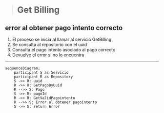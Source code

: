 > # Get Billing

## error al obtener pago intento correcto
1. El proceso se inicia al llamar al servicio GetBilling
2. Se consulta al repositorio con el uuid
3. Consulta el pago intento asociado al pago correcto
4. Devuelve el error si no lo encuentra

***

```mermaid
sequenceDiagram;
    participant S as Servicio
    participant R as Repository
    S ->> R: uuid
    R ->> R: GetPagoByUuid
    R -->> S: Pago
    S ->> R: pagoId
    R ->> R: GetValidPagointento
    R -->> S: Error al obtener pagointento
    S ->> S: return Error 
        
```   